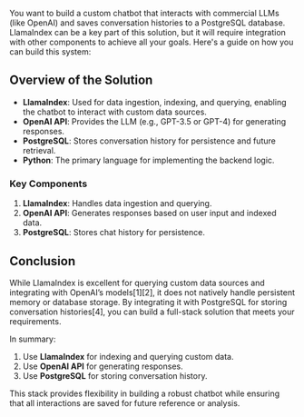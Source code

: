 You want to build a custom chatbot that interacts with commercial LLMs (like OpenAI) and saves conversation histories to a PostgreSQL database. LlamaIndex can be a key part of this solution, but it will require integration with other components to achieve all your goals. Here's a guide on how you can build this system:

## Overview of the Solution

- **LlamaIndex**: Used for data ingestion, indexing, and querying, enabling the chatbot to interact with custom data sources.
- **OpenAI API**: Provides the LLM (e.g., GPT-3.5 or GPT-4) for generating responses.
- **PostgreSQL**: Stores conversation history for persistence and future retrieval.
- **Python**: The primary language for implementing the backend logic.

### Key Components

1. **LlamaIndex**: Handles data ingestion and querying.
2. **OpenAI API**: Generates responses based on user input and indexed data.
3. **PostgreSQL**: Stores chat history for persistence.


## Conclusion

While LlamaIndex is excellent for querying custom data sources and integrating with OpenAI’s models\[1]\[2], it does not natively handle persistent memory or database storage. By integrating it with PostgreSQL for storing conversation histories\[4], you can build a full-stack solution that meets your requirements.

In summary:

1. Use **LlamaIndex** for indexing and querying custom data.
2. Use **OpenAI API** for generating responses.
3. Use **PostgreSQL** for storing conversation history.

This stack provides flexibility in building a robust chatbot while ensuring that all interactions are saved for future reference or analysis.

&#x20;






